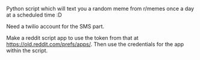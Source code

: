 Python script which will text you a random meme from r/memes once a day at a scheduled time :D

Need a twilio account for the SMS part.

Make a reddit script app to use the token from that at https://old.reddit.com/prefs/apps/. Then use the credentials for the app within the script.
